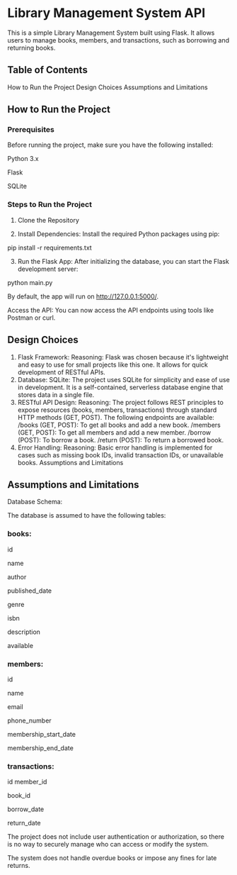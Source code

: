 # Library Management System API
This is a simple Library Management System built using Flask. It allows users to manage books, members, and transactions, such as borrowing and returning books.

## Table of Contents
How to Run the Project
Design Choices
Assumptions and Limitations

## How to Run the Project
### Prerequisites
Before running the project, make sure you have the following installed:

Python 3.x

Flask

SQLite

### Steps to Run the Project

1. Clone the Repository

2. Install Dependencies: Install the required Python packages using pip:

pip install -r requirements.txt

3. Run the Flask App: After initializing the database, you can start the Flask development server:

python main.py

By default, the app will run on http://127.0.0.1:5000/.

Access the API: You can now access the API endpoints using tools like Postman or curl.

## Design Choices
1. Flask Framework:
Reasoning: Flask was chosen because it's lightweight and easy to use for small projects like this one. It allows for quick development of RESTful APIs.
2. Database:
SQLite: The project uses SQLite for simplicity and ease of use in development. It is a self-contained, serverless database engine that stores data in a single file.
3. RESTful API Design:
Reasoning: The project follows REST principles to expose resources (books, members, transactions) through standard HTTP methods (GET, POST).
 The following endpoints are available:
/books (GET, POST): To get all books and add a new book.
/members (GET, POST): To get all members and add a new member.
/borrow (POST): To borrow a book.
/return (POST): To return a borrowed book.
5. Error Handling:
Reasoning: Basic error handling is implemented for cases such as missing book IDs, invalid transaction IDs, or unavailable books.
Assumptions and Limitations

## Assumptions and Limitations
Database Schema:

The database is assumed to have the following tables:

### books: 
id

name

author

published_date

genre

isbn

description

available

### members: 
id

name

email

phone_number

membership_start_date

membership_end_date

### transactions:
id member_id

book_id

borrow_date

return_date

The project does not include user authentication or authorization, so there is no way to securely manage who can access or modify the system.

The system does not handle overdue books or impose any fines for late returns.
